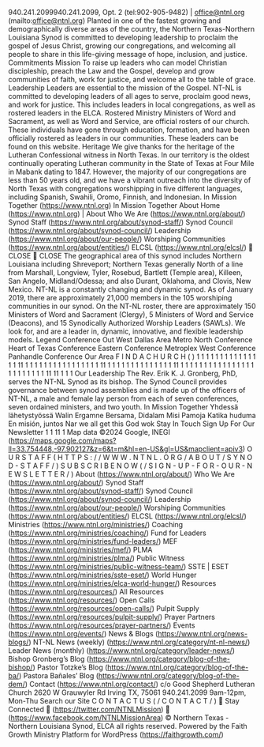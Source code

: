 940.241.2099940.241.2099, Opt. 2 (tel:902-905-9482) | office@ntnl.org
(mailto:office@ntnl.org)
Planted in one of the fastest growing and demographically diverse areas of the country, the Northern Texas-Northern Louisiana Synod is committed to developing
leadership to proclaim the gospel of Jesus Christ, growing our congregations, and welcoming all people to share in this life-giving message of hope, inclusion, and
justice.
Commitments
Mission
To raise up leaders who can model Christian discipleship, preach the Law and the Gospel, develop and grow communities of faith, work for justice, and welcome all to the
table of grace.
Leadership
Leaders are essential to the mission of the Gospel. NT-NL is committed to developing leaders of all ages to serve, proclaim good news, and work for justice. This includes
leaders in local congregations, as well as rostered leaders in the ELCA.
Rostered Ministry
Ministers of Word and Sacrament, as well as Word and Service, are official rosters of our church. These individuals have gone through education, formation, and have been
officially rostered as leaders in our communities. These leaders can be found on this website.
Heritage
We give thanks for the heritage of the Lutheran Confessional witness in North Texas. In our territory is the oldest continually operating Lutheran community in the State of
Texas at Four Mile in Mabank dating to 1847. However, the majority of our congregations are less than 50 years old, and we have a vibrant outreach into the diversity of
North Texas with congregations worshipping in five different languages, including Spanish, Swahili, Oromo, Finnish, and Indonesian.
In Mission Together
(https://www.ntnl.org)
In Mission Together
About
Home (https://www.ntnl.org) | About
Who We Are (https://www.ntnl.org/about/)
Synod Staff (https://www.ntnl.org/about/synod-staff/)
Synod Council (https://www.ntnl.org/about/synod-council/)
Leadership (https://www.ntnl.org/about/our-people/)
Worshiping Communities (https://www.ntnl.org/about/entities/)
ELCSL (https://www.ntnl.org/elcsl/)

CLOSE

CLOSE
The geographical area of this synod includes Northern Louisiana including Shreveport; Northern Texas generally North of a line from Marshall, Longview, Tyler, Rosebud,
Bartlett (Temple area), Killeen, San Angelo, Midland/Odessa; and also Durant, Oklahoma, and Clovis, New Mexico.
NT-NL is a constantly changing and dynamic synod. As of January 2019, there are approximately 21,000 members in the 105 worshiping communities in our synod. On the
NT-NL roster, there are approximately 150 Ministers of Word and Sacrament (Clergy), 5 Ministers of Word and Service (Deacons), and 15 Synodically Authorized Worship
Leaders (SAWLs). We look for, and are a leader in, dynamic, innovative, and flexible leadership models.
Legend
Conference Out West
Dallas Area Metro North Conference
Heart of Texas Conference
Eastern Conference
Metroplex West Conference
Panhandle Conference
Our Area
F I N D  A  C H U R C H
( )













































































Our Leadership
The Rev. Erik K. J. Gronberg, PhD, serves the NT-NL Synod as its bishop. The Synod Council provides governance between synod assemblies and is made up of the officers
of NT-NL, a male and female lay person from each of seven conferences, seven ordained ministers, and two youth.
In Mission Together
Yhdessä lähetystyössä
Walin Ergamne
Bersama, Didalam Misi
Pamoja Katika huduma
En misión, juntos
Nar we all get this God wok
Stay In Touch
Sign Up For Our Newsletter




Map data ©2024 Google, INEGI
(https://maps.google.com/maps?ll=33.754448,-97.902127&z=6&t=m&hl=en-US&gl=US&mapclient=apiv3)
O U R  S T A F F
( H T T P S : / / W W W . N T N L . O R G / A B O U T / S Y N O D -
S T A F F / )
S U B S C R I B E  N O W
( / S I G N - U P - F O R -
O U R -
N E W S L E T T E R / )
About (https://www.ntnl.org/about/)
Who We Are (https://www.ntnl.org/about/)
Synod Staff (https://www.ntnl.org/about/synod-staff/)
Synod Council (https://www.ntnl.org/about/synod-council/)
Leadership (https://www.ntnl.org/about/our-people/)
Worshiping Communities (https://www.ntnl.org/about/entities/)
ELCSL (https://www.ntnl.org/elcsl/)
Ministries (https://www.ntnl.org/ministries/)
Coaching (https://www.ntnl.org/ministries/coaching/)
Fund for Leaders (https://www.ntnl.org/ministries/fund-leaders/)
MEF (https://www.ntnl.org/ministries/mef/)
PLMA (https://www.ntnl.org/ministries/plma/)
Public Witness (https://www.ntnl.org/ministries/public-witness-team/)
SSTE | ESET (https://www.ntnl.org/ministries/sste-eset/)
World Hunger (https://www.ntnl.org/ministries/elca-world-hunger/)
Resources (https://www.ntnl.org/resources/)
All Resources (https://www.ntnl.org/resources/)
Open Calls (https://www.ntnl.org/resources/open-calls/)
Pulpit Supply (https://www.ntnl.org/resources/pulpit-supply/)
Prayer Partners (https://www.ntnl.org/resources/prayer-partners/)
Events (https://www.ntnl.org/events/)
News & Blogs (https://www.ntnl.org/news-blogs/)
NT-NL News (weekly) (https://www.ntnl.org/category/nt-nl-news/)
Leader News (monthly) (https://www.ntnl.org/category/leader-news/)
Bishop Gronberg’s Blog (https://www.ntnl.org/category/blog-of-the-bishop/)
Pastor Totzke’s Blog (https://www.ntnl.org/category/blog-of-the-ba/)
Pastora Bañales’ Blog (https://www.ntnl.org/category/blog-of-the-dem/)
Contact (https://www.ntnl.org/contact/)
c/o Good Shepherd Lutheran Church
2620 W Grauwyler Rd
Irving TX, 75061
940.241.2099
9am-12pm, Mon-Thu
Search our Site
C O N T A C T  U S
( / C O N T A C T / )

Stay Connected
 (https://twitter.com/NTNLMission)  (https://www.facebook.com/NTNLMissionArea)
© Northern Texas - Northern Louisiana Synod, ELCA all rights reserved.
Powered by the Faith Growth Ministry Platform for WordPress (https://faithgrowth.com/)
